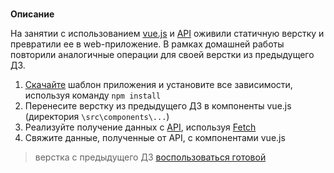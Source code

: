 # 
**Описание**

На занятии с использованием [vue.js](https://vuejs.org/) и [API](https://netology-api-marvel.herokuapp.com/characters) 
 оживили  статичную верстку и превратили ее в web-приложение. 
В рамках домашней работы повторили аналогичные операции для своей верстки из предыдущего ДЗ. 

1. [Скачайте](starting-template) шаблон приложения и установите все зависимости, используя команду `npm install`
1. Перенесите верстку из предыдущего ДЗ в компоненты vue.js (директория `\src\components\...`)
1. Реализуйте получение данных с [API](https://netology-api-marvel.herokuapp.com/characters), используя [Fetch](https://learn.javascript.ru/fetch)
1. Свяжите данные, полученные от API, с компонентами vue.js 

> верстка с предыдущего ДЗ
[воспользоваться готовой](html-template) 



